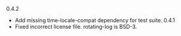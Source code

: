 0.4.2
* Add missing time-locale-compat dependency for test suite.
0.4.1
* Fixed incorrect license file. rotating-log is BSD-3.
